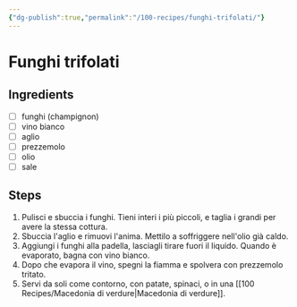 ```yaml
---
{"dg-publish":true,"permalink":"/100-recipes/funghi-trifolati/"}
---
```


# Funghi trifolati
## Ingredients
- [ ] funghi (champignon)
- [ ] vino bianco
- [ ] aglio
- [ ] prezzemolo
- [ ] olio
- [ ] sale
## Steps
1. Pulisci e sbuccia i funghi. Tieni interi i più piccoli, e taglia i grandi per avere la stessa cottura.
2. Sbuccia l'aglio e rimuovi l'anima. Mettilo a soffriggere nell'olio già caldo.
3. Aggiungi i funghi alla padella, lasciagli tirare fuori il liquido. Quando è evaporato, bagna con vino bianco.
4. Dopo che evapora il vino, spegni la fiamma e spolvera con prezzemolo tritato.
5. Servi da soli come contorno, con patate, spinaci, o in una [[100 Recipes/Macedonia di verdure\|Macedonia di verdure]].